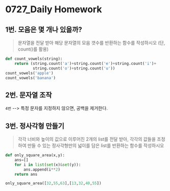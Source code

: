 # 0727_Daily Homework

## 1번. 모음은 몇 개나 있을까?

> 문자열을 전달 받아 해당 문자열의 모음 갯수를 반환하는 함수를 작성하시오 (단, count()를 활용)

```python
def count_vowels(string):
    return (string.count('a')+string.count('e')+string.count('i')+
            string.count('o')+string.count('u'))
count_vowels('apple')
count_vowels('banana')
```





## 2번. 문자열 조작

 `4번` --> 특정 문자를 지정하지 않으면, 공백을 제거한다.



## 3번. 정사각형 만들기

> 각각 너비와 높이의 값으로 이루어진 2개의 list를 전달 받아, 각각의 값들을 조정하여 만들 수 있는 정사각형만의 넓이를 담은 list를 반환하는 함수를 작성하시오

```python
def only_square_area(x,y):
    ans=[]
    for i in list(set(x)&set(y)):
        ans.append(i**2)
    return ans

only_square_area([32,55,63],[13,32,40,55])

```

